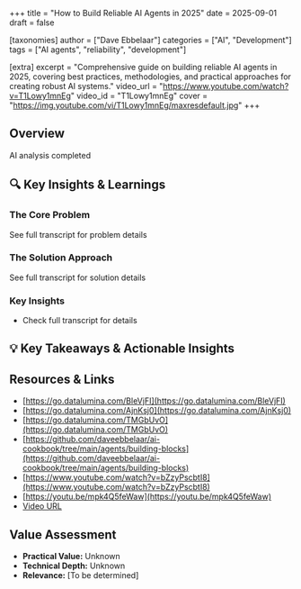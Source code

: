 +++
title = "How to Build Reliable AI Agents in 2025"
date = 2025-09-01
draft = false

[taxonomies]
author = ["Dave Ebbelaar"]
categories = ["AI", "Development"]
tags = ["AI agents", "reliability", "development"]

[extra]
excerpt = "Comprehensive guide on building reliable AI agents in 2025, covering best practices, methodologies, and practical approaches for creating robust AI systems."
video_url = "https://www.youtube.com/watch?v=T1Lowy1mnEg"
video_id = "T1Lowy1mnEg"
cover = "https://img.youtube.com/vi/T1Lowy1mnEg/maxresdefault.jpg"
+++

## Overview

AI analysis completed

## 🔍 Key Insights & Learnings

### The Core Problem
See full transcript for problem details

### The Solution Approach
See full transcript for solution details

### Key Insights
- Check full transcript for details

## 💡 Key Takeaways & Actionable Insights

## Resources & Links

- [https://go.datalumina.com/BleVjFI](https://go.datalumina.com/BleVjFI)
- [https://go.datalumina.com/AjnKsj0](https://go.datalumina.com/AjnKsj0)
- [https://go.datalumina.com/TMGbUvO](https://go.datalumina.com/TMGbUvO)
- [https://github.com/daveebbelaar/ai-cookbook/tree/main/agents/building-blocks](https://github.com/daveebbelaar/ai-cookbook/tree/main/agents/building-blocks)
- [https://www.youtube.com/watch?v=bZzyPscbtI8](https://www.youtube.com/watch?v=bZzyPscbtI8)
- [https://youtu.be/mpk4Q5feWaw](https://youtu.be/mpk4Q5feWaw)
- [Video URL](https://www.youtube.com/watch?v=T1Lowy1mnEg)

## Value Assessment
- **Practical Value:** Unknown
- **Technical Depth:** Unknown
- **Relevance:** [To be determined]

